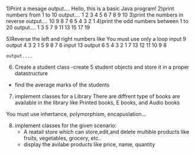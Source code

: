 1)Print a mesage
	output....
		Hello, this is a basic Java program!
2)print numbers from 1 to 10
	output....
		1 2 3 4 5 6 7 8 9 10
3)print the numbers in reverse
	output....
		10 9 8 7 6 5 4 3 2 1 
4)print the odd numbers between 1 to 20
	output....
		1 3 5 7 9 11 13 15 17 19 
		
5)Reverse the left and right numbers like
You must use only a loop
input  9
output 4 3 2 1 5 9 8 7 6
input 13
output 6 5 4 3 2 1 7 13 12 11 10 9 8

	output....


6) Create a student class
	-create 5 student objects and store it in 
	a proper datastructure
- find the average marks of the students

7) implement classes for a Library
There are diffrent type of books are available in the
library like Printed books, E books, and Audio books

You must use inhertance, polymorphism, encapuslation...

8) implement classes for the given scenario:
	- A reatail store which can store,edit,and delete 
multible products like fruits, vegetables, grocery, etc..
	- display the avilabe products like price, name, 
	quantity
	

